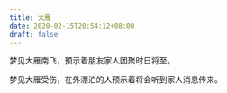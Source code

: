 ```yaml
---
title: 大雁
date: 2020-02-15T20:54:12+08:00
draft: false
---
```


梦见大雁南飞，预示着朋友家人团聚时日将至。



梦见大雁受伤，在外漂泊的人预示着将会听到家人消息传来。

